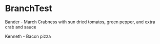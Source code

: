 # BranchTest

Bander - March Crabness with sun dried tomatos, green pepper, and extra crab and sauce

Kenneth - Bacon pizza